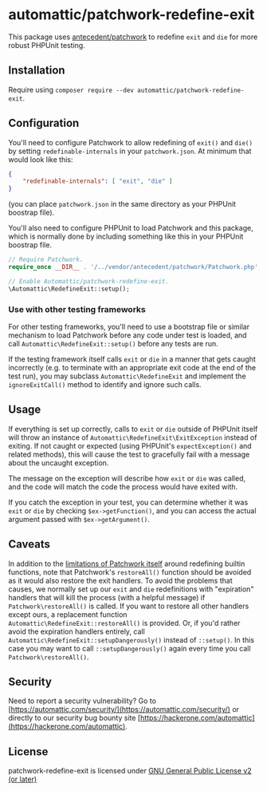 # automattic/patchwork-redefine-exit

This package uses [antecedent/patchwork] to redefine `exit` and `die` for more robust PHPUnit testing.

## Installation

Require using `composer require --dev automattic/patchwork-redefine-exit`.

## Configuration

You'll need to configure Patchwork to allow redefining of `exit()` and `die()` by setting `redefinable-internals` in your `patchwork.json`.
At minimum that would look like this:
```json
{
	"redefinable-internals": [ "exit", "die" ]
}
```
(you can place `patchwork.json` in the same directory as your PHPUnit boostrap file).

You'll also need to configure PHPUnit to load Patchwork and this package, which is normally done by including something like this in your PHPUnit boostrap file.
```php
// Require Patchwork.
require_once __DIR__ . '/../vendor/antecedent/patchwork/Patchwork.php';

// Enable Automattic/patchwork-redefine-exit.
\Automattic\RedefineExit::setup();
```

### Use with other testing frameworks

For other testing frameworks, you'll need to use a bootstrap file or similar mechanism to load Patchwork before any code under test is loaded, and call `Automattic\RedefineExit::setup()` before any tests are run.

If the testing framework itself calls `exit` or `die` in a manner that gets caught incorrectly (e.g. to terminate with an appropriate exit code at the end of the test run), you may subclass `Automattic\RedefineExit` and implement the `ignoreExitCall()` method to identify and ignore such calls.

## Usage

If everything is set up correctly, calls to `exit` or `die` outside of PHPUnit itself will throw an instance of `Automattic\RedefineExit\ExitException` instead of exiting.
If not caught or expected (using PHPUnit's `expectException()` and related methods), this will cause the test to gracefully fail with a message about the uncaught exception.

The message on the exception will describe how `exit` or `die` was called, and the code will match the code the process would have exited with.

If you catch the exception in your test, you can determine whether it was `exit` or `die` by checking `$ex->getFunction()`, and you can access the actual argument passed with `$ex->getArgument()`.

## Caveats

In addition to the [limitations of Patchwork itself](https://antecedent.github.io/patchwork/limitations/) around redefining builtin functions, note that Patchwork's `restoreAll()` function should be avoided as it would also restore the exit handlers.
To avoid the problems that causes, we normally set up our `exit` and `die` redefinitions with "expiration" handlers that will kill the process (with a helpful message) if `Patchwork\restoreAll()` is called.
If you want to restore all other handlers except ours, a replacement function `Automattic\RedefineExit::restoreAll()` is provided.
Or, if you'd rather avoid the expiration handlers entirely, call `Automattic\RedefineExit::setupDangerously()` instead of `::setup()`. In this case you may want to call `::setupDangerously()` again every time you call `Patchwork\restoreAll()`.

## Security

Need to report a security vulnerability? Go to [https://automattic.com/security/](https://automattic.com/security/) or directly to our security bug bounty site [https://hackerone.com/automattic](https://hackerone.com/automattic).

## License

patchwork-redefine-exit is licensed under [GNU General Public License v2 (or later)](./LICENSE.txt)

[antecedent/patchwork]: https://github.com/antecedent/patchwork
